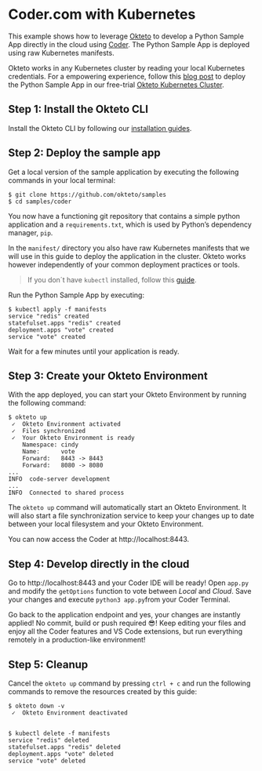 # Coder.com with Kubernetes

This example shows how to leverage [Okteto](https://okteto.com) to develop a Python Sample App directly in the cloud using [Coder](https://coder.com/). The Python Sample App is deployed using raw Kubernetes manifests.

Okteto works in any Kubernetes cluster by reading your local Kubernetes credentials. For a empowering experience, follow this [blog post](https://medium.com/okteto/run-coder-directly-in-kubernetes-696a53dc94de) to deploy the Python Sample App in our free-trial [Okteto Kubernetes Cluster](https://cloud.okteto.com).

## Step 1: Install the Okteto CLI

Install the Okteto CLI by following our [installation guides](https://github.com/okteto/okteto/blob/master/docs/installation.md).

## Step 2: Deploy the sample app

Get a local version of the sample application by executing the following commands in your local terminal:

```console
$ git clone https://github.com/okteto/samples
$ cd samples/coder
```

You now have a functioning git repository that contains a simple python application and a `requirements.txt`, which is used by Python’s dependency manager, `pip`.

In the `manifest/` directory you also have raw Kubernetes manifests that we will use in this guide to deploy the application in the cluster. Okteto works however independently of your common deployment practices or tools.

> If you don´t have `kubectl` installed, follow this [guide](https://kubernetes.io/docs/tasks/tools/install-kubectl/).

Run the Python Sample App by executing:

```console
$ kubectl apply -f manifests
service "redis" created
statefulset.apps "redis" created
deployment.apps "vote" created
service "vote" created
```

Wait for a few minutes until your application is ready.

## Step 3: Create your Okteto Environment

With the app deployed, you can start your Okteto Environment by running the following command:

```console
$ okteto up
 ✓  Okteto Environment activated
 ✓  Files synchronized
 ✓  Your Okteto Environment is ready
    Namespace: cindy
    Name:      vote
    Forward:   8443 -> 8443
    Forward:   8080 -> 8080
...    
INFO  code-server development
...
INFO  Connected to shared process
 ```

The `okteto up` command will automatically start an Okteto Environment. It will also start a file synchronization service to keep your changes up to date between your local filesystem and your Okteto Environment.

You can now access the Coder at http://localhost:8443.

## Step 4: Develop directly in the cloud

Go to http://localhost:8443 and your Coder IDE will be ready! Open `app.py` and modify the `getOptions` function to vote between *Local* and *Cloud*. Save your changes and execute `python3 app.py`from your Coder Terminal.

Go back to the application endpoint and yes, your changes are instantly applied! No commit, build or push required 😎! Keep editing your files and enjoy all the Coder features and VS Code extensions, but run everything remotely in a production-like environment!

## Step 5: Cleanup

Cancel the `okteto up` command by pressing `ctrl + c` and run the following commands to remove the resources created by this guide: 

```console
$ okteto down -v
 ✓  Okteto Environment deactivated
 
```

```console
$ kubectl delete -f manifests
service "redis" deleted
statefulset.apps "redis" deleted
deployment.apps "vote" deleted
service "vote" deleted
```
